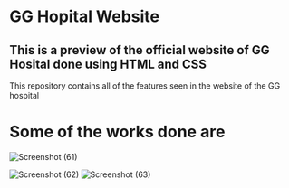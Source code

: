 # GG Hopital Website
## This is a preview of the official website of GG Hosital done using HTML and CSS
This repository contains all of the features seen in the website of the GG hospital
# Some of the works done are 
![Screenshot (61)](https://github.com/Hariprasad-J21/gg_assignment/assets/72177881/4e9f6449-b09e-4681-82dd-8c94d8ce4830)

![Screenshot (62)](https://github.com/Hariprasad-J21/gg_assignment/assets/72177881/3802fdf3-824c-4108-bee7-c5674d2266d7)
![Screenshot (63)](https://github.com/Hariprasad-J21/gg_assignment/assets/72177881/fa6017fe-cc5c-4792-81c2-8a3c87aa4a18)
